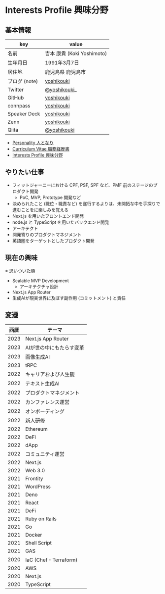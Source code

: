 # Interests Profile 興味分野

## 基本情報

| key | value |
| ------- | ------- |
| 名前 | 吉本 康貴 (Koki Yoshimoto) |
| 生年月日 | 1991年3月7日 |
| 居住地 | 鹿児島県 鹿児島市 |
| ブログ (note) | [yoshikouki](https://note.com/yoshikouki) |
| Twitter | [@yoshikouki_](https://twitter.com/yoshikouki_) |
| GitHub | [yoshikouki](https://github.com/yoshikouki) |
| connpass | [yoshikouki](https://connpass.com/user/yoshikouki/) |
| Speaker Deck | [yoshikouki](https://speakerdeck.com/yoshikouki) |
| Zenn | [yoshikouki](https://zenn.dev/yoshikouki) |
| Qiita | [@yoshikouki](https://qiita.com/yoshikouki) |

- [Personality 人となり](../Personality/)
- [Curriculum Vitae 職務経歴書](../Curriculum-Vitae/)
- [Interests Profile 興味分野](../Interests-Profile/)

## やりたい仕事

- フィットジャーニーにおける CPF, PSF, SPF など、PMF 前のステージのプロダクト開発
  - PoC, MVP, Prototype 開発など
- 決められたこと (職位・職責など) を遂行するよりは、未開拓な中を手探りで進むことをに楽しみを覚える
- Next.js を用いたフロントエンド開発
- node.js と TypeScript を用いたバックエンド開発
- アーキテクト
- 開発寄りのプロダクトマネジメント
- 英語圏をターゲットとしたプロダクト開発

## 現在の興味

※ 思いついた順

- Scalable MVP Development
  - アーキテクチャ設計
- Next.js App Router
- 生成AIが現実世界に及ぼす副作用 (コミットメント) と責任

## 変遷

| 西暦 | テーマ |
| ------- | ------- |
| 2023 | Next.js App Router |
| 2023 | AIが世の中にもたらす変革 |
| 2023 | 画像生成AI |
| 2023 | tRPC |
| 2022 | キャリアおよび人生観 |
| 2022 | テキスト生成AI |
| 2022 | プロダクトマネジメント |
| 2022 | カンファレンス運営 |
| 2022 | オンボーディング |
| 2022 | 新人研修 |
| 2022 | Ethereum |
| 2022 | DeFi |
| 2022 | dApp |
| 2022 | コミュニティ運営 |
| 2022 | Next.js |
| 2022 | Web 3.0 |
| 2021 | Frontity |
| 2021 | WordPress |
| 2021 | Deno |
| 2021 | React |
| 2021 | DeFi |
| 2021 | Ruby on Rails |
| 2021 | Go |
| 2021 | Docker |
| 2021 | Shell Script |
| 2021 | GAS |
| 2020 | IaC (Chef・Terraform) |
| 2020 | AWS |
| 2020 | Next.js |
| 2020 | TypeScript |
